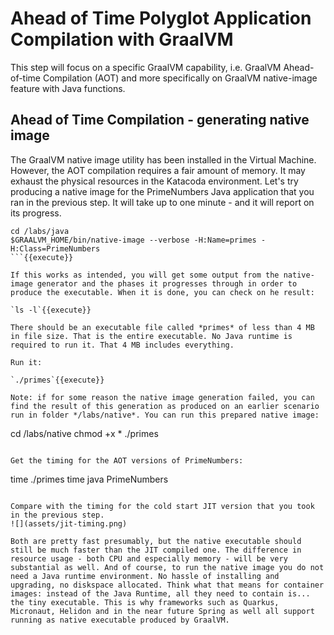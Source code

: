 # Ahead of Time Polyglot Application Compilation with GraalVM

This step will focus on a specific GraalVM capability, i.e. GraalVM Ahead-of-time Compilation (AOT) and more specifically on GraalVM native-image feature with Java functions.

## Ahead of Time Compilation - generating native image 

The GraalVM native image utility has been installed in the Virtual Machine. However, the AOT compilation requires a fair amount of memory. It may exhaust the physical resources in the Katacoda environment. Let's try producing a native image for the PrimeNumbers Java application that you ran in the previous step. It will take up to one minute - and it will report on its progress.

```
cd /labs/java
$GRAALVM_HOME/bin/native-image --verbose -H:Name=primes -H:Class=PrimeNumbers
```{{execute}}

If this works as intended, you will get some output from the native-image generator and the phases it progresses through in order to produce the executable. When it is done, you can check on he result:

`ls -l`{{execute}}

There should be an executable file called *primes* of less than 4 MB in file size. That is the entire executable. No Java runtime is required to run it. That 4 MB includes everything. 

Run it:

`./primes`{{execute}}

Note: if for some reason the native image generation failed, you can find the result of this generation as produced on an earlier scenario run in folder */labs/native*. You can run this prepared native image:
```
cd /labs/native
chmod +x *
./primes
```{{execute}}

Get the timing for the AOT versions of PrimeNumbers:

```
time ./primes
time java PrimeNumbers
```{{execute}}

Compare with the timing for the cold start JIT version that you took in the previous step.
![](assets/jit-timing.png)

Both are pretty fast presumably, but the native executable should still be much faster than the JIT compiled one. The difference in resource usage - both CPU and especially memory - will be very substantial as well. And of course, to run the native image you do not need a Java runtime environment. No hassle of installing and upgrading, no diskspace allocated. Think what that means for container images: instead of the Java Runtime, all they need to contain is... the tiny executable. This is why frameworks such as Quarkus, Micronaut, Helidon and in the near future Spring as well all support running as native executable produced by GraalVM.


